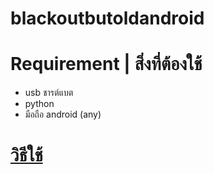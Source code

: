 # blackoutbutoldandroid

# Requirement | สิ่งที่ต้องใช้
- usb ชารต์แบต
- python
- มือถือ android (any)

# [วิธีใช้](https://youtu.be/IT-FDBt-_Eg)
